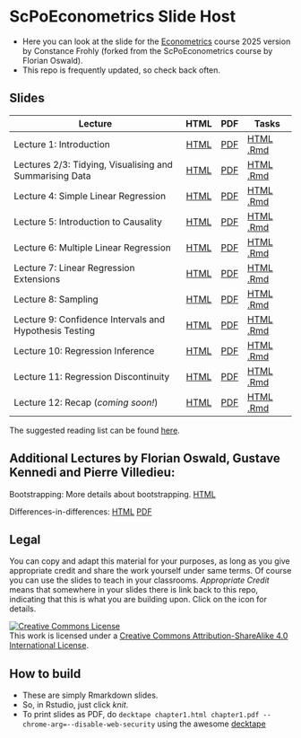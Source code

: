 # ScPoEconometrics Slide Host

* Here you can look at the slide for the [Econometrics](https://github.com/Frohly-Constance/Course_Econometrics) course 2025 version by Constance Frohly (forked from the ScPoEconometrics course by Florian Oswald).
* This repo is frequently updated, so check back often.


## Slides

| Lecture | HTML | PDF | Tasks |
|---------|:----:|:---:|-------|
| Lecture 1: Introduction | [HTML](https://github.com/Frohly-Constance/Course_Econometrics/master/chapter_intro/Deck1_Intro.html) | [PDF](https://rawcdn.githack.com/ScPoEcon/ScPoEconometrics-Slides/master/chapter_intro/chapter_intro.pdf) | [HTML](https://raw.githack.com/ScPoEcon/ScPoEconometrics-Slides/master/chapter_intro/tasks/intro_tasks.html) [.Rmd](https://raw.githack.com/ScPoEcon/ScPoEconometrics-Slides/master/chapter_intro/tasks/intro_tasks.Rmd) |
| Lectures 2/3: Tidying, Visualising and Summarising Data | [HTML](https://raw.githack.com/ScPoEcon/ScPoEconometrics-Slides/master/chapter_tidy/chapter_tidy.html) | [PDF](https://rawcdn.githack.com/ScPoEcon/ScPoEconometrics-Slides/master/chapter_tidy/chapter_tidy.pdf) | [HTML](https://raw.githack.com/ScPoEcon/ScPoEconometrics-Slides/master/chapter_tidy/tasks/tidy_tasks.html) [.Rmd](https://raw.githack.com/ScPoEcon/ScPoEconometrics-Slides/master/chapter_tidy/tasks/tidy_tasks.Rmd) |
| Lecture 4: Simple Linear Regression | [HTML](https://raw.githack.com/ScPoEcon/ScPoEconometrics-Slides/master/chapter_slr/chapter_slr.html) | [PDF](https://rawcdn.githack.com/ScPoEcon/ScPoEconometrics-Slides/master/chapter_slr/chapter_slr.pdf) | [HTML](https://raw.githack.com/ScPoEcon/ScPoEconometrics-Slides/master/chapter_slr/tasks/slr_tasks.html) [.Rmd](https://raw.githack.com/ScPoEcon/ScPoEconometrics-Slides/master/chapter_slr/tasks/slr_tasks.Rmd) |
| Lecture 5: Introduction to Causality | [HTML](https://raw.githack.com/ScPoEcon/ScPoEconometrics-Slides/master/chapter_causality/chapter_causality.html) | [PDF](https://rawcdn.githack.com/ScPoEcon/ScPoEconometrics-Slides/master/chapter_causality/chapter_causality.pdf) | [HTML](https://raw.githack.com/ScPoEcon/ScPoEconometrics-Slides/master/chapter_causality/tasks/causality_tasks.html) [.Rmd](https://raw.githack.com/ScPoEcon/ScPoEconometrics-Slides/master/chapter_causality/tasks/causality_tasks.Rmd) |
| Lecture 6: Multiple Linear Regression | [HTML](https://raw.githack.com/ScPoEcon/ScPoEconometrics-Slides/master/chapter_mlr/chapter_mlr.html) | [PDF](https://rawcdn.githack.com/ScPoEcon/ScPoEconometrics-Slides/master/chapter_mlr/chapter_mlr.pdf)  | [HTML](https://raw.githack.com/ScPoEcon/ScPoEconometrics-Slides/master/chapter_mlr/tasks/mlr_tasks.html) [.Rmd](https://raw.githack.com/ScPoEcon/ScPoEconometrics-Slides/master/chapter_mlr/tasks/mlr_tasks.Rmd) |
| Lecture 7: Linear Regression Extensions | [HTML](https://raw.githack.com/ScPoEcon/ScPoEconometrics-Slides/master/chapter_regext/chapter_regext.html) | [PDF](https://rawcdn.githack.com/ScPoEcon/ScPoEconometrics-Slides/master/chapter_regext/chapter_regext.pdf)  | [HTML](https://raw.githack.com/ScPoEcon/ScPoEconometrics-Slides/master/chapter_regext/tasks/regext_tasks.html) [.Rmd](https://raw.githack.com/ScPoEcon/ScPoEconometrics-Slides/master/chapter_regext/tasks/regext_tasks.Rmd) |
| Lecture 8: Sampling | [HTML](https://raw.githack.com/ScPoEcon/ScPoEconometrics-Slides/master/chapter_sampling/chapter_sampling.html) | [PDF](https://rawcdn.githack.com/ScPoEcon/ScPoEconometrics-Slides/master/chapter_sampling/chapter_sampling.pdf) | [HTML](https://raw.githack.com/ScPoEcon/ScPoEconometrics-Slides/master/chapter_sampling/tasks/sampling_tasks.html) [.Rmd](https://raw.githack.com/ScPoEcon/ScPoEconometrics-Slides/master/chapter_sampling/tasks/sampling_tasks.Rmd) |
| Lecture 9: Confidence Intervals and Hypothesis Testing | [HTML](https://raw.githack.com/ScPoEcon/ScPoEconometrics-Slides/master/chapter_ci_hyptest/chapter_ci_hyptest.html) | [PDF](https://rawcdn.githack.com/ScPoEcon/ScPoEconometrics-Slides/master/chapter_ci_hyptest/chapter_ci_hyptest.pdf) | [HTML]() [.Rmd]() |
| Lecture 10: Regression Inference | [HTML](https://raw.githack.com/ScPoEcon/ScPoEconometrics-Slides/master/chapter_reginference/reg_inference.html) | [PDF](https://rawcdn.githack.com/ScPoEcon/ScPoEconometrics-Slides/master/chapter_reginference/reg_inference.pdf) | [HTML](https://raw.githack.com/ScPoEcon/ScPoEconometrics-Slides/master/chapter_reginference/tasks/reginference_tasks.html) [.Rmd](https://raw.githack.com/ScPoEcon/ScPoEconometrics-Slides/master/chapter_reginference/tasks/reginference_tasks.Rmd) |
| Lecture 11: Regression Discontinuity | [HTML](https://raw.githack.com/ScPoEcon/ScPoEconometrics-Slides/master/chapter-RDD/RDD.html) | [PDF](https://rawcdn.githack.com/ScPoEcon/ScPoEconometrics-Slides/master/chapter-RDD/RDD.pdf)  | [HTML]() [.Rmd]() |
| Lecture 12: Recap (*coming soon!*) | [HTML]() | [PDF]()  | [HTML]() [.Rmd]() |

The suggested reading list can be found [here](https://github.com/ScPoEcon/ScPoEconometrics-Slides/blob/master/syllabus.md).

## Additional Lectures by Florian Oswald, Gustave Kennedi and Pierre Villedieu:

Bootstrapping: More details about bootstrapping. [HTML](https://raw.githack.com/ScPoEcon/ScPoEconometrics-Slides/master/chapter_bootstrap/boostrap.html)

Differences-in-differences:
[HTML](https://raw.githack.com/ScPoEcon/ScPoEconometrics-Slides/master/chapter_did/chapter_did.html) [PDF](https://rawcdn.githack.com/ScPoEcon/ScPoEconometrics-Slides/master/chapter_did/chapter_did.pdf)

## Legal

You can copy and adapt this material for your purposes, as long as you give appropriate credit and share the work yourself  under same terms. Of course you can use the slides to teach in your classrooms. *Appropriate Credit* means that somewhere in your slides there is link back to this repo, indicating that this is what you are building upon. Click on the icon for details.

<a rel="license" href="http://creativecommons.org/licenses/by-sa/4.0/"><img alt="Creative Commons License" style="border-width:0" src="https://i.creativecommons.org/l/by-sa/4.0/88x31.png" /></a><br />This work is licensed under a <a rel="license" href="http://creativecommons.org/licenses/by-sa/4.0/">Creative Commons Attribution-ShareAlike 4.0 International License</a>.

## How to build

* These are simply Rmarkdown slides.
* So, in Rstudio, just click *knit*.
* To print slides as PDF, do 
```decktape chapter1.html chapter1.pdf --chrome-arg=--disable-web-security```
using the awesome [decktape](https://github.com/astefanutti/decktape)
